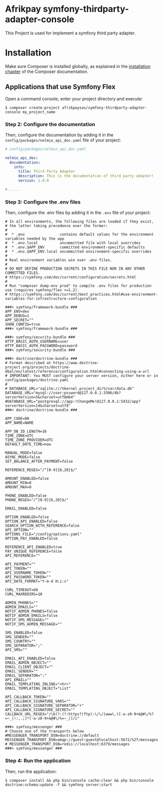 # Afrikpay symfony-thirdparty-adapter-console

This Project is used for implement a symfony third party adapter.

Installation
============

Make sure Composer is installed globally, as explained in the
[installation chapter](https://getcomposer.org/doc/00-intro.md)
of the Composer documentation.

Applications that use Symfony Flex
----------------------------------

Open a command console, enter your project directory and execute:

```console
$ composer create-project afrikpaysas/symfony-thirdparty-adapter-console my_project_name
```

### Step 2: Configure the documentation

Then, configure the documentation by adding it in the `config/packages/nelmio_api_doc.yaml` file of your project:

```yaml
# config/packages/nelmio_api_doc.yaml

nelmio_api_doc:
  documentation:
    info:
      title: Third Party Adapter
      description: This is the documentation of third party adapter!
      version: 1.0.0

#......
```

### Step 3: Configure the .env files

Then, configure the .env files by adding it in the `.env` file of your project:

```dotenv
# In all environments, the following files are loaded if they exist,
# the latter taking precedence over the former:
#
#  * .env                contains default values for the environment variables needed by the app
#  * .env.local          uncommitted file with local overrides
#  * .env.$APP_ENV       committed environment-specific defaults
#  * .env.$APP_ENV.local uncommitted environment-specific overrides
#
# Real environment variables win over .env files.
#
# DO NOT DEFINE PRODUCTION SECRETS IN THIS FILE NOR IN ANY OTHER COMMITTED FILES.
# https://symfony.com/doc/current/configuration/secrets.html
#
# Run "composer dump-env prod" to compile .env files for production use (requires symfony/flex >=1.2).
# https://symfony.com/doc/current/best_practices.html#use-environment-variables-for-infrastructure-configuration

###> symfony/framework-bundle ###
APP_ENV=dev
APP_DEBUG=1
APP_SECRET=""
SHOW_CONFIG=true
###< symfony/framework-bundle ###

###> symfony/security-bundle ###
HTTP_BASIC_AUTH_USERNAME=user
HTTP_BASIC_AUTH_PASSWORD=password
###< symfony/security-bundle ###

###> doctrine/doctrine-bundle ###
# Format described at https://www.doctrine-project.org/projects/doctrine-dbal/en/latest/reference/configuration.html#connecting-using-a-url
# IMPORTANT: You MUST configure your server version, either here or in config/packages/doctrine.yaml
#
# DATABASE_URL="sqlite:///%kernel.project_dir%/var/data.db"
DATABASE_URL="mysql://user:pssword@127.0.0.1:3306/db?serverVersion=5&charset=utf8mb4"
#DATABASE_URL="postgresql://app:!ChangeMe!@127.0.0.1:5432/app?serverVersion=14&charset=utf8"
###< doctrine/doctrine-bundle ###

APP_CODE=00
APP_NAME=NAME

APP_DB_ID_LENGTH=16
TIME_ZONE=UTC
TIME_ZONE_PROVIDER=UTC
DEFAULT_DATE_TIME=now

MANUAL_MODE=false
ASYNC_MODE=false
SET_BALANCE_AFTER_PAYMENT=false

REFERENCE_REGEX="/^[0-9]{6,20}$/"

AMOUNT_ENABLED=false
AMOUNT_MIN=0
AMOUNT_MAX=0

PHONE_ENABLED=false
PHONE_REGEX="/^[0-9]{6,20}$/"

EMAIL_ENABLED=false

OPTION_ENABLED=false
OPTION_API_ENABLED=false
SEARCH_OPTION_WITH_REFERENCE=false
API_OPTION=""
OPTIONS_FILE="/config/options.yaml"
OPTION_PAY_ENABLED=false

REFERENCE_API_ENABLED=true
PAY_UNIQUE_REFERENCE=false
API_REFERENCE=""

API_PAYMENT=""
API_TOKEN=""
API_USERNAME_TOKEN=""
API_PASSWORD_TOKEN=""
API_DATE_FORMAT="Y-m-d H:i:s"

CURL_TIMEOUT=60
CURL_MAXREDIRS=10

ADMIN_PHONES=""
ADMIN_EMAILS=""
NOTIF_ADMIN_PHONES=false
NOTIF_ADMIN_EMAILS=false
NOTIF_SMS_MESSAGE=""
NOTIF_SMS_ADMIN_MESSAGE=""

SMS_ENABLED=false
SMS_SENDER=""
SMS_COUNTRY=""
SMS_SEPARATOR=";"
API_SMS=""

EMAIL_API_ENABLED=false
EMAIL_ADMIN_OBJECT=""
EMAIL_CLIENT_OBJECT=""
EMAIL_SENDER=""
EMAIL_SEPARATOR=";"
API_EMAIL=""
EMAIL_TEMPLATING_INLINE="<hr>"
EMAIL_TEMPLATING_OBJECT="List"

API_CALLBACK_TOKEN=""
API_CALLBACK_SIGNATURE_VARS=""
API_CALLBACK_SIGNATURE_SEPARATOR="+"
API_CALLBACK_SIGNATURE_SECRET=""
CALLBACK_URL_REGEX="/\b(?:(?:https?|ftp):\/\/|www\.)[-a-z0-9+&@#\/%?=~_|!:,.;]*[-a-z0-9+&@#\/%=~_|]/i"

###> symfony/messenger ###
# Choose one of the transports below
#MESSENGER_TRANSPORT_DSN=doctrine://default
MESSENGER_TRANSPORT_DSN=amqp://guest:guest@localhost:5672/%2f/messages
# MESSENGER_TRANSPORT_DSN=redis://localhost:6379/messages
###< symfony/messenger ###
```

### Step 4: Run the application

Then, run the application:

```console
$ composer install && php bin/console cache:clear && php bin/console doctrine:schema:update -f && symfony server:start
```